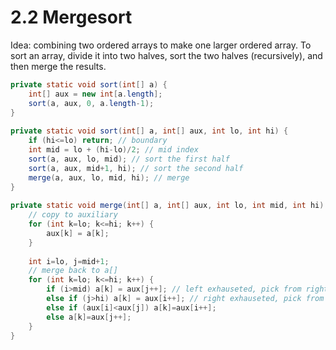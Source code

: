 # 2.2 Mergesort

Idea: combining two ordered arrays to make one larger ordered array. To sort an array, divide it into two halves, sort the two halves \(recursively\), and then merge the results.

```java
private static void sort(int[] a) {
    int[] aux = new int[a.length];
    sort(a, aux, 0, a.length-1);
}
    
private static void sort(int[] a, int[] aux, int lo, int hi) {
    if (hi<=lo) return; // boundary
    int mid = lo + (hi-lo)/2; // mid index
    sort(a, aux, lo, mid); // sort the first half
    sort(a, aux, mid+1, hi); // sort the second half
    merge(a, aux, lo, mid, hi); // merge
}
    
private static void merge(int[] a, int[] aux, int lo, int mid, int hi) {
    // copy to auxiliary
    for (int k=lo; k<=hi; k++) {
        aux[k] = a[k];
    }
        
    int i=lo, j=mid+1;
    // merge back to a[]
    for (int k=lo; k<=hi; k++) {
        if (i>mid) a[k] = aux[j++]; // left exhauseted, pick from right
        else if (j>hi) a[k] = aux[i++]; // right exhauseted, pick from left
        else if (aux[i]<aux[j]) a[k]=aux[i++];
        else a[k]=aux[j++];
    }
}
```

